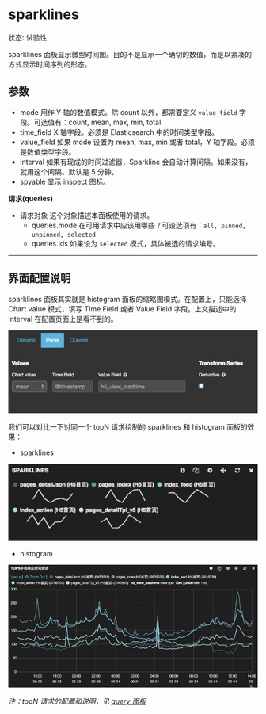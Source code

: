 # sparklines

状态: 试验性

sparklines 面板显示微型时间图。目的不是显示一个确切的数值，而是以紧凑的方式显示时间序列的形态。

## 参数

* mode
    用作 Y 轴的数值模式。除 count 以外，都需要定义 `value_field` 字段。可选值有：count, mean, max, min, total.
* time_field
    X 轴字段。必须是 Elasticsearch 中的时间类型字段。
* value_field
    如果 mode 设置为 mean, max, min 或者 total，Y 轴字段。必须是数值类型字段。
* interval
    如果有现成的时间过滤器，Sparkline 会自动计算间隔。如果没有，就用这个间隔。默认是 5 分钟。
* spyable
    显示 inspect 图标。

**请求(queries)**

* 请求对象
    这个对象描述本面板使用的请求。
  * queries.mode
    在可用请求中应该用哪些？可设选项有：`all, pinned, unpinned, selected`
  * queries.ids
    如果设为 `selected` 模式，具体被选的请求编号。

-----------------------------

## 界面配置说明

sparklines 面板其实就是 histogram 面板的缩略图模式。在配置上，只能选择 Chart value 模式，填写 Time Field 或者 Value Field 字段。上文描述中的 interval 在配置页面上是看不到的。

![](../img/sparklines-panel.png)

我们可以对比一下对同一个 topN 请求绘制的 sparklines 和 histogram 面板的效果：

* sparklines

![](../img/topn-sparklines.png)

* histogram

![](../img/topn-histogram.png)

*注：topN 请求的配置和说明，见 [query 面板](query.md)*
